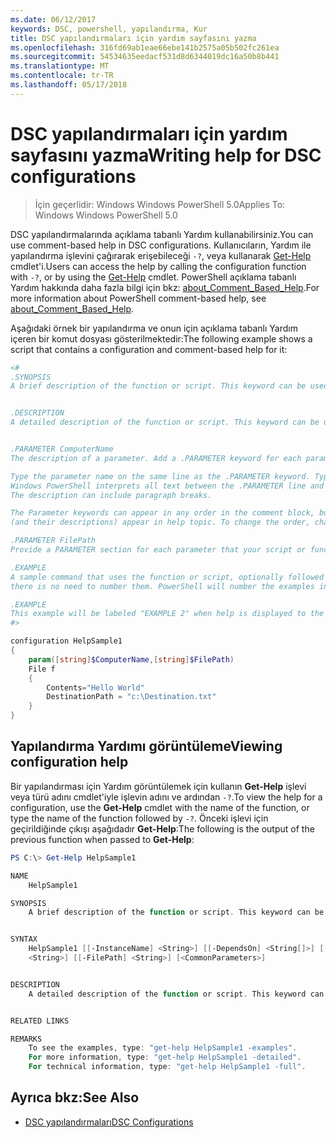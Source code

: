 ```yaml
---
ms.date: 06/12/2017
keywords: DSC, powershell, yapılandırma, Kur
title: DSC yapılandırmaları için yardım sayfasını yazma
ms.openlocfilehash: 316fd69ab1eae66ebe141b2575a05b502fc261ea
ms.sourcegitcommit: 54534635eedacf531d8d6344019dc16a50b8b441
ms.translationtype: MT
ms.contentlocale: tr-TR
ms.lasthandoff: 05/17/2018
---
```

# <a name="writing-help-for-dsc-configurations"></a><span data-ttu-id="80e8d-103">DSC yapılandırmaları için yardım sayfasını yazma</span><span class="sxs-lookup"><span data-stu-id="80e8d-103">Writing help for DSC configurations</span></span>

><span data-ttu-id="80e8d-104">İçin geçerlidir: Windows Windows PowerShell 5.0</span><span class="sxs-lookup"><span data-stu-id="80e8d-104">Applies To: Windows Windows PowerShell 5.0</span></span>

<span data-ttu-id="80e8d-105">DSC yapılandırmalarında açıklama tabanlı Yardım kullanabilirsiniz.</span><span class="sxs-lookup"><span data-stu-id="80e8d-105">You can use comment-based help in DSC configurations.</span></span> <span data-ttu-id="80e8d-106">Kullanıcıların, Yardım ile yapılandırma işlevini çağırarak erişebileceği `-?`, veya kullanarak [Get-Help](https://technet.microsoft.com/library/hh849696.aspx) cmdlet'i.</span><span class="sxs-lookup"><span data-stu-id="80e8d-106">Users can access the help by calling the configuration function with `-?`, or by using the [Get-Help](https://technet.microsoft.com/library/hh849696.aspx) cmdlet.</span></span> <span data-ttu-id="80e8d-107">PowerShell açıklama tabanlı Yardım hakkında daha fazla bilgi için bkz: [about_Comment_Based_Help](https://technet.microsoft.com/library/hh847834.aspx).</span><span class="sxs-lookup"><span data-stu-id="80e8d-107">For more information about PowerShell comment-based help, see [about_Comment_Based_Help](https://technet.microsoft.com/library/hh847834.aspx).</span></span>

<span data-ttu-id="80e8d-108">Aşağıdaki örnek bir yapılandırma ve onun için açıklama tabanlı Yardım içeren bir komut dosyası gösterilmektedir:</span><span class="sxs-lookup"><span data-stu-id="80e8d-108">The following example shows a script that contains a configuration and comment-based help for it:</span></span>

```powershell
<#
.SYNOPSIS
A brief description of the function or script. This keyword can be used only once for each configuration.


.DESCRIPTION
A detailed description of the function or script. This keyword can be used only once for each configuration.


.PARAMETER ComputerName
The description of a parameter. Add a .PARAMETER keyword for each parameter in the function or script syntax.

Type the parameter name on the same line as the .PARAMETER keyword. Type the parameter description on the lines following the .PARAMETER keyword.
Windows PowerShell interprets all text between the .PARAMETER line and the next keyword or the end of the comment block as part of the parameter description.
The description can include paragraph breaks.

The Parameter keywords can appear in any order in the comment block, but the function or script syntax determines the order in which the parameters
(and their descriptions) appear in help topic. To change the order, change the syntax.

.PARAMETER FilePath
Provide a PARAMETER section for each parameter that your script or function accepts.

.EXAMPLE
A sample command that uses the function or script, optionally followed by sample output and a description. Repeat this keyword for each example. If you have multiple examples,
there is no need to number them. PowerShell will number the examples in help text.

.EXAMPLE
This example will be labeled "EXAMPLE 2" when help is displayed to the user.
#>

configuration HelpSample1
{
    param([string]$ComputerName,[string]$FilePath)
    File f
    {
        Contents="Hello World"
        DestinationPath = "c:\Destination.txt"
    }
}
```

## <a name="viewing-configuration-help"></a><span data-ttu-id="80e8d-109">Yapılandırma Yardımı görüntüleme</span><span class="sxs-lookup"><span data-stu-id="80e8d-109">Viewing configuration help</span></span>

<span data-ttu-id="80e8d-110">Bir yapılandırması için Yardım görüntülemek için kullanın **Get-Help** işlevi veya türü adını cmdlet'iyle işlevin adını ve ardından `-?`.</span><span class="sxs-lookup"><span data-stu-id="80e8d-110">To view the help for a configuration, use the **Get-Help** cmdlet with the name of the function, or type the name of the function followed by `-?`.</span></span> <span data-ttu-id="80e8d-111">Önceki işlevi için geçirildiğinde çıkışı aşağıdadır **Get-Help**:</span><span class="sxs-lookup"><span data-stu-id="80e8d-111">The following is the output of the previous function when passed to **Get-Help**:</span></span>

```powershell
PS C:\> Get-Help HelpSample1

NAME
    HelpSample1

SYNOPSIS
    A brief description of the function or script. This keyword can be used only once for each configuration.


SYNTAX
    HelpSample1 [[-InstanceName] <String>] [[-DependsOn] <String[]>] [[-OutputPath] <String>] [[-ConfigurationData] <Hashtable>] [[-ComputerName]
    <String>] [[-FilePath] <String>] [<CommonParameters>]


DESCRIPTION
    A detailed description of the function or script. This keyword can be used only once for each configuration.


RELATED LINKS

REMARKS
    To see the examples, type: "get-help HelpSample1 -examples".
    For more information, type: "get-help HelpSample1 -detailed".
    For technical information, type: "get-help HelpSample1 -full".
```

## <a name="see-also"></a><span data-ttu-id="80e8d-112">Ayrıca bkz:</span><span class="sxs-lookup"><span data-stu-id="80e8d-112">See Also</span></span>
* [<span data-ttu-id="80e8d-113">DSC yapılandırmaları</span><span class="sxs-lookup"><span data-stu-id="80e8d-113">DSC Configurations</span></span>](configurations.md)
